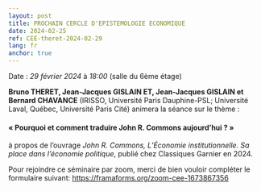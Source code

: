 ```yaml
---
layout: post
title: PROCHAIN CERCLE D'EPISTEMOLOGIE ECONOMIQUE
date: 2024-02-25
ref: CEE-theret-2024-02-29
lang: fr
anchor: true
---
```


<i class="fas fa-table"></i> Date : _29 février 2024_ à _18:00_ (salle du 6ème étage)

**Bruno THERET, Jean-Jacques GISLAIN ET, Jean-Jacques GISLAIN et Bernard CHAVANCE** (IRISSO, Université Paris Dauphine-PSL; Université Laval, Québec, Université Paris Cité)  animera la séance sur le thème :

#### « Pourquoi et comment traduire John R. Commons aujourd’hui ? »

à propos de l’ouvrage *John R. Commons, L’Économie institutionnelle. Sa place dans l’économie politique*, publié chez Classiques Garnier en 2024. 

Pour rejoindre ce séminaire par zoom, merci de bien vouloir compléter le formulaire suivant: https://framaforms.org/zoom-cee-1673867356 
